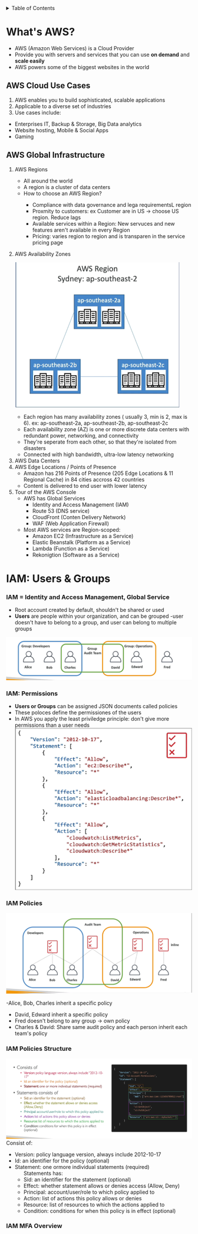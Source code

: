 <!-- TABLE OF CONTENTS -->
<details>
  <summary>Table of Contents</summary>
  <ol>
    <li>
      <a href="#">Introduction - AWS Certified Solutions Architect Associate</a>
    </li>
     <li>
      <a href="#">IAM & AWS CLI</a>
      <ul>
      <li> <a href="#">IAM = Identity and Access Management, Global Service</a></li>
      </ul>
    </li>
    <li>
      <a href="#">EC2 Fundamentals</a>
    </li>
     <li>
      <a href="#">EC2 - Solutions Architect Associate Level</a>
    </li>
     <li>
      <a href="#">EC2 Instance Storage</a>
    </li>
     <li>
      <a href="#">High availability and Scalability</a>
    </li>
     <li>
      <a href="#">AWS Fundamentals: RDS + Aurora + ElastiCache</a>
    </li>
     <li>
      <a href="#">Route 53</a>
    </li>
     <li>
      <a href="#">Classic Solutions Architect Discussions</a>
    </li>
     <li>
      <a href="#">Amazon S3 Introduction</a>
    </li>
     <li>
      <a href="#">AWS SDK, IAM Roles & Policies</a>
    </li>
    <li>
      <a href="#">Advanced Amazon S3</a>
    </li>
    <li>
      <a href="#">CloudFront & AWS Global Accelerator</a>
    </li>
       <li>
      <a href="#">AWS Storage Extras</a>
    </li>
  </ol>
</details>

# What's AWS?

- AWS (Amazon Web Services) is a Cloud Provider
- Provide you with servers and services that you can use **on demand** and **scale easily**
- AWS powers some of the biggest websites in the world

## AWS Cloud Use Cases

1.  AWS enables you to build sophisticated, scalable applications
2.  Applicable to a diverse set of industries
3.  Use cases include:

- Enterprises IT, Backup & Storage, Big Data analytics
- Website hosting, Mobile & Social Apps
- Gaming

## AWS Global Infrastructure

<ol>
  <li>
  <p> AWS Regions</p>
  <ul>
  <li>All around the world</li>
    <li>A region is a cluster of data centers</li>
    <li>How to choose an AWS Region?</li>
    <ul>
    <li>
    Compliance with data governance and lega requirementsL region
    </li>
    <li>Proxmity to customers: ex Customer are in US -> choose US region. Reduce lags</li>
     <li>Available services within a Region: New servuces and new features aren't available in every Region</li>
      <li>Pricing: varies region to region and is transparen in the service pricing page</li>
    </ul>
  </ul>
  </li>
  <li><p>AWS Availability Zones</p>

![Availability zones](./img/avail-zones.png)

   <ul>
   <li>Each region has many availability zones ( usually 3, min is 2, max is 6). ex: ap-southeast-2a, ap-southeast-2b, ap-southeast-2c</li>
   <li>Each availability zone (AZ) is one or more discrete data centers with redundant power, networking, and connectivity </li>
   <li>They're seperate from each other, so that they're isolated from disasters</li>
   <li>Connected with high bandwidth, ultra-low latency networking</li>
  
   </ul>  
  </li>
  <li>AWS Data Centers</li>
  <li>AWS Edge Locations / Points of Presence
  <ul>
  <li>Amazon has 216 Points of Presence (205 Edge Locations & 11 Regional Cache) in 84 cities accross 42 countries</li>
   <li>Content is delivered to end user with lower latency</li>
  </ul>
  </li>
  <li>Tour of the AWS Console
  <ul>
  <li>AWS has Global Services
  <ul>
  <li>Identity and Access Management (IAM)</li>
   <li>Route 53 (DNS service)</li>
    <li>CloudFront (Conten Delivery Network)</li>
    <li>WAF (Web Application Firewall)</li>
  </ul>
  </li>
  <li>Most AWS services are Region-scoped:
  <ul>
  <li>Amazon EC2 (Infrastructure as a Service)</li>
   <li>Elastic Beanstalk (Platform as a Service)</li>
    <li>Lambda (Function as a Service)</li>
    <li>Rekonigtion (Software as a Service)</li>
  </ul>
  </ul>
  </li>
</ol>

# IAM: Users & Groups

### IAM = Identity and Access Management, Global Service

- Root account created by default, shouldn't be shared or used
- **Users** are people within your organization, and can be grouped
  -user doesn't have to belong to a group, and user can belong to multiple groups

![Availability zones](./img/group.png)

### IAM: Permissions

- **Users or Groups** can be assigned JSON documents called policies
- These poloces define the permissiones of the users
- In AWS you apply the least priviledge principle: don't give more permissions than a user needs
  ![Availability zones](./img/poliy.png)

### IAM Policies

  ![Policies Inheritance](./img/policies-inheritance.png)

  -Alice, Bob, Charles inherit a specific policy
  - David, Edward inherit a specific policy
  - Fred doesn't belong to any group -> own policy
  - Charles & David: Share same audit policy and each person inherit each team's policy

### IAM Policies Structure

  ![Policies Inheritance](./img/iam-policy-structure.png)
Consist of:
<ul>
<li>
Version: policy language version, always include 2012-10-17
</li>
<li>
Id: an identifier for the policy (optional)
</li>
<li>
Statement: one ormore individual statements (required)
<ul>
Statements has:
<li>
Sid: an identifier for the statement (optional)
</li>
<li>
Effect: whether statement allows or denies access (Allow, Deny)
</li>
<li>
Principal: account/user/role to which policy applied to 
</li>
<li>
Action: list of actions this policy allows or denies
</li>
<li>
Resource: list of resources to which the actions applied to
</li>
<li>
Condition: conditions for when this policy is in effect (optional)
</li>
</ul>
</li>

</ul>


### IAM MFA Overview
